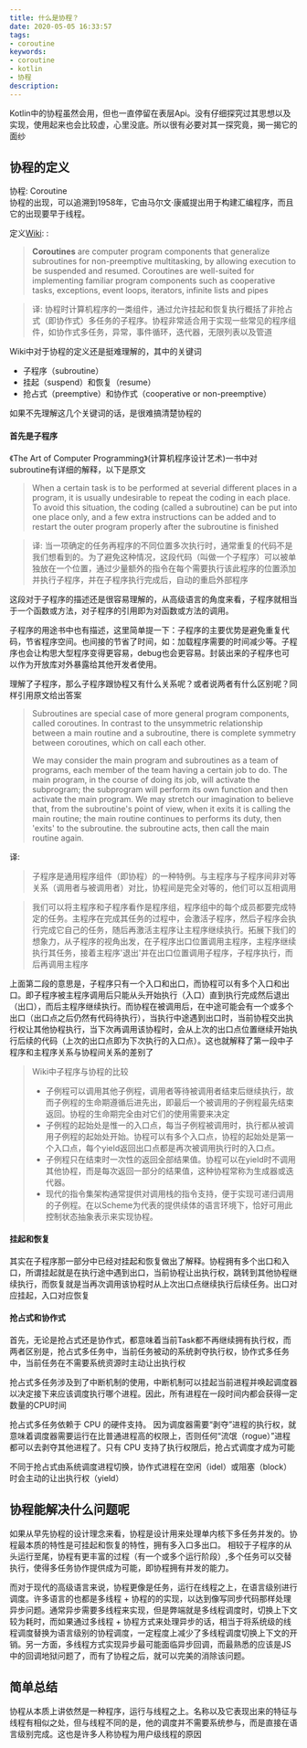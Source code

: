 ```yaml
---
title: 什么是协程？
date: 2020-05-05 16:33:57
tags:
- coroutine
keywords:
- coroutine
- kotlin
- 协程
description:
---
```


Kotlin中的协程虽然会用，但也一直停留在表层Api。没有仔细探究过其思想以及实现，使用起来也会比较虚，心里没底。所以很有必要对其一探究竟，揭一揭它的面纱

## 协程的定义

协程: Coroutine    
协程的出现，可以追溯到1958年，它由马尔文·康威提出用于构建汇编程序，而且它的出现要早于线程。

定义[Wiki](https://en.wikipedia.org/wiki/Coroutine):  :
> __Coroutines__ are computer program components that generalize subroutines for non-preemptive multitasking, by allowing execution to be suspended and resumed. Coroutines are well-suited for implementing familiar program components such as cooperative tasks, exceptions, event loops, iterators, infinite lists and pipes    

> 译: 协程时计算机程序的一类组件，通过允许挂起和恢复执行概括了非抢占式（即协作式）多任务的子程序。协程非常适合用于实现一些常见的程序组件，如协作式多任务，异常，事件循环，迭代器，无限列表以及管道

Wiki中对于协程的定义还是挺难理解的，其中的关键词
* 子程序（subroutine）  
* 挂起（suspend）和恢复（resume）
* 抢占式（preemptive）和协作式（cooperative or non-preemptive）  

如果不先理解这几个关键词的话，是很难搞清楚协程的

#### 首先是子程序
《The Art of Computer Programming》(计算机程序设计艺术)一书中对subroutine有详细的解释，以下是原文
> When a certain task is to be performed at severial different places in a program, it is usually undesirable to repeat the coding in each place. To avoid this situation, the coding (called a subroutine) can be put into one place only, and a few extra instructions can be added and to restart the outer program properly after the subroutine is finished    

> 译: 当一项确定的任务再程序的不同位置多次执行时，通常重复的代码不是我们想看到的。为了避免这种情况，这段代码（叫做一个子程序）可以被单独放在一个位置，通过少量额外的指令在每个需要执行该此程序的位置添加并执行子程序，并在子程序执行完成后，自动的重启外部程序

这段对于子程序的描述还是很容易理解的，从高级语言的角度来看，子程序就相当于一个函数或方法，对子程序的引用即为对函数或方法的调用。

子程序的用途书中也有描述，这里简单提一下：子程序的主要优势是避免重复代码，节省程序空间。也间接的节省了时间，如：加载程序需要的时间减少等。子程序也会让构思大型程序变得更容易，debug也会更容易。封装出来的子程序也可以作为开放库对外暴露给其他开发者使用。

理解了子程序，那么子程序跟协程又有什么关系呢？或者说两者有什么区别呢？同样引用原文给出答案
> Subroutines are special case of more general program components, called coroutines. In contrast to the unsymmetric relationship between a main routine and a subroutine, there is complete symmetry between coroutines, which on call each other.    
> 
> We may consider the main program and subroutines as a team of programs, each member of the team having a certain job to do. The main program, in the course of doing its job, will activate the subprogram; the subprogram will perform its own function and then activate the main program. We may stretch our imagination to believe that, from the subroutine's point of view, when it exits it is calling the main routine; the main routine continues to performs its duty, then 'exits' to the subroutine. the subroutine acts, then call the main routine again.

译:     
> 子程序是通用程序组件（即协程）的一种特例。与主程序与子程序间非对等关系（调用者与被调用者）对比，协程间是完全对等的，他们可以互相调用 

> 我们可以将主程序和子程序看作是程序组，程序组中的每个成员都要完成特定的任务。主程序在完成其任务的过程中，会激活子程序，然后子程序会执行完成它自己的任务，随后再激活主程序让主程序继续执行。拓展下我们的想象力，从子程序的视角出发，在子程序出口位置调用主程序，主程序继续执行其任务，接着主程序'退出'并在出口位置调用子程序，子程序执行，而后再调用主程序

上面第二段的意思是，子程序只有一个入口和出口，而协程可以有多个入口和出口。即子程序被主程序调用后只能从头开始执行（入口）直到执行完成然后退出（出口），而后主程序继续执行。而协程在被调用后，在中途可能会有一个或多个出口（出口点之后仍然有代码待执行），当执行中途遇到出口时，当前协程交出执行权让其他协程执行，当下次再调用该协程时，会从上次的出口点位置继续开始执行后续的代码（上次的出口点即为下次执行的入口点）。这也就解释了第一段中子程序和主程序关系与协程间关系的差别了

> Wiki中子程序与协程的比较
> * 子例程可以调用其他子例程，调用者等待被调用者结束后继续执行，故而子例程的生命期遵循后进先出，即最后一个被调用的子例程最先结束返回。协程的生命期完全由对它们的使用需要来决定
> * 子例程的起始处是惟一的入口点，每当子例程被调用时，执行都从被调用子例程的起始处开始。协程可以有多个入口点，协程的起始处是第一个入口点，每个yield返回出口点都是再次被调用执行时的入口点。
> * 子例程只在结束时一次性的返回全部结果值。协程可以在yield时不调用其他协程，而是每次返回一部分的结果值，这种协程常称为生成器或迭代器。
> * 现代的指令集架构通常提供对调用栈的指令支持，便于实现可递归调用的子例程。在以Scheme为代表的提供续体的语言环境下，恰好可用此控制状态抽象表示来实现协程。

#### 挂起和恢复
其实在子程序那一部分中已经对挂起和恢复做出了解释。协程拥有多个出口和入口，所谓挂起就是在执行途中遇到出口，当前协程让出执行权，跳转到其他协程继续执行，而恢复就是当再次调用该协程时从上次出口点继续执行后续任务。出口对应挂起，入口对应恢复

#### 抢占式和协作式
首先，无论是抢占式还是协作式，都意味着当前Task都不再继续拥有执行权，而两者区别是，抢占式多任务中，当前任务被动的系统剥夺执行权，协作式多任务中，当前任务在不需要系统资源时主动让出执行权    

抢占式多任务涉及到了中断机制的使用，中断机制可以挂起当前进程并唤起调度器以决定接下来应该调度执行哪个进程。因此，所有进程在一段时间内都会获得一定数量的CPU时间

抢占式多任务依赖于 CPU 的硬件支持。 因为调度器需要“剥夺”进程的执行权，就意味着调度器需要运行在比普通进程高的权限上，否则任何“流氓（rogue）”进程都可以去剥夺其他进程了。只有 CPU 支持了执行权限后，抢占式调度才成为可能

不同于抢占式由系统调度进程切换，协作式进程在空闲（idel）或阻塞（block）时会主动的让出执行权（yield）


## 协程能解决什么问题呢

如果从早先协程的设计理念来看，协程是设计用来处理单内核下多任务并发的。协程最本质的特性是可挂起和恢复的特性，拥有多入口多出口。
相较于子程序的从头运行至尾，协程有更丰富的过程（有一个或多个运行阶段）,多个任务可以交替执行，使得多任务协作提供成为可能，即协程拥有并发的能力。

而对于现代的高级语言来说，协程更像是任务，运行在线程之上，在语言级别进行调度。许多语言的也都是多线程 + 协程的的实现，以达到像写同步代码那样处理异步问题。通常异步需要多线程来实现，但是弊端就是多线程调度时，切换上下文较为耗时，而如果通过多线程 + 协程方式来处理异步的话，相当于将系统级的线程调度替换为语言级别的协程调度，一定程度上减少了多线程调度切换上下文的开销。另一方面，多线程方式实现异步最可能面临异步回调，而最熟悉的应该是JS中的回调地狱问题了，而有了协程之后，就可以完美的消除该问题。

## 简单总结
协程从本质上讲依然是一种程序，运行与线程之上。名称以及它表现出来的特征与线程有相似之处，但与线程不同的是，他的调度并不需要系统参与，而是直接在语言级别完成。这也是许多人称协程为用户级线程的原因

